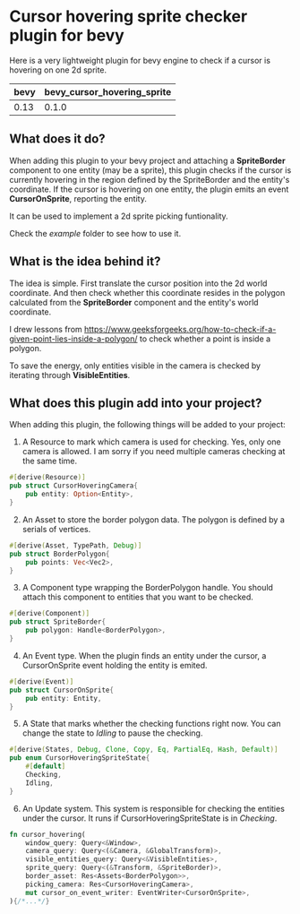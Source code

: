 # Cursor hovering sprite checker plugin for bevy 

Here is a very lightweight plugin for bevy engine to check if a cursor is hovering on one 2d sprite.

| bevy  | bevy_cursor_hovering_sprite |
|-------|---------------------|
| 0.13  | 0.1.0                 |


## What does it do?

When adding this plugin to your bevy project and attaching a **SpriteBorder** component to one entity (may be a sprite), this plugin checks if the cursor is currently hovering in the region defined by the SpriteBorder and the entity's coordinate.
If the cursor is hovering on one entity, the plugin emits an event **CursorOnSprite**, reporting the entity.

It can be used to implement a 2d sprite picking funtionality.

Check the _example_ folder to see how to use it.

## What is the idea behind it?

The idea is simple.
First translate the cursor position into the 2d world coordinate.
And then check whether this coordinate resides in the polygon calculated from the **SpriteBorder** component and the entity's world coordinate.

I drew lessons from 
https://www.geeksforgeeks.org/how-to-check-if-a-given-point-lies-inside-a-polygon/
to check whether a point is inside a polygon.

To save the energy, only entities visible in the camera is checked by iterating through **VisibleEntities**.

## What does this plugin add into your project?

When adding this plugin, the following things will be added to your project:

1. A Resource to mark which camera is used for checking. Yes, only one camera is allowed. I am sorry if you need multiple cameras checking at the same time.

```rust
#[derive(Resource)]
pub struct CursorHoveringCamera{
    pub entity: Option<Entity>,
}
```

2. An Asset to store the border polygon data. The polygon is defined by a serials of vertices.

```rust
#[derive(Asset, TypePath, Debug)]
pub struct BorderPolygon{
    pub points: Vec<Vec2>,
}
```

3. A Component type wrapping the BorderPolygon handle. You should attach this component to entities that you want to be checked.

```rust
#[derive(Component)]
pub struct SpriteBorder{
    pub polygon: Handle<BorderPolygon>,
}
```

4. An Event type. When the plugin finds an entity under the cursor, a CursorOnSprite event holding the entity is emited.

```rust
#[derive(Event)]
pub struct CursorOnSprite{
    pub entity: Entity,
}
```

5. A State that marks whether the checking functions right now. You can change the state to _Idling_ to pause the checking.

```rust
#[derive(States, Debug, Clone, Copy, Eq, PartialEq, Hash, Default)]
pub enum CursorHoveringSpriteState{
    #[default]
    Checking,
    Idling,
}
```

6. An Update system. This system is responsible for checking the entities under the cursor. It runs if CursorHoveringSpriteState is in _Checking_.

```rust
fn cursor_hovering(
    window_query: Query<&Window>,
    camera_query: Query<(&Camera, &GlobalTransform)>,
    visible_entities_query: Query<&VisibleEntities>,
    sprite_query: Query<(&Transform, &SpriteBorder)>,
    border_asset: Res<Assets<BorderPolygon>>,
    picking_camera: Res<CursorHoveringCamera>, 
    mut cursor_on_event_writer: EventWriter<CursorOnSprite>,
){/*...*/}
```